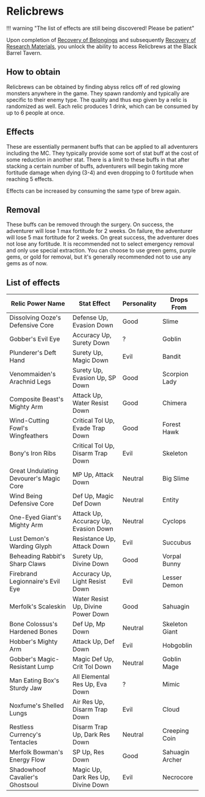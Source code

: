 # Relicbrews

!!! warning "The list of effects are still being discovered! Please be patient"

Upon completion of [Recovery of Belongings](../abyss-guides/2-port-town-grand-legion/requests.md#recovery-of-belongings) and subsequently [Recovery of Research Materials](../abyss-guides/2-port-town-grand-legion/requests.md#recovery-of-belongings), you unlock the ability to access Relicbrews at the Black Barrel Tavern.

## How to obtain

Relicbrews can be obtained by finding abyss relics off of red glowing monsters anywhere in the game. They spawn randomly and typically are specific to their enemy type. The quality and thus exp given by a relic is randomized as well. Each relic produces 1 drink, which can be consumed by up to 6 people at once.

## Effects

These are essentially permanent buffs that can be applied to all adventurers including the MC. They typically provide some sort of stat buff at the cost of some reduction in another stat. There is a limit to these buffs in that after stacking a certain number of buffs, adventurers will begin taking more fortitude damage when dying (3-4) and even dropping to 0 fortitude when reaching 5 effects.

Effects can be increased by consuming the same type of brew again.

## Removal

These buffs can be removed through the surgery. On success, the adventurer will lose 1 max fortitude for 2 weeks. On failure, the adventurer will lose 5 max fortitude for 2 weeks. On great success, the adventurer does not lose any fortitude. It is recommended not to select emergency removal and only use special extraction. You can choose to use green gems, purple gems, or gold for removal, but it's generally recommended not to use any gems as of now.

## List of effects

| Relic Power Name                           | Stat Effect                          | Personality | Drops From       |
| ------------------------------------------ | ------------------------------------ | ----------- | ---------------- |
| Dissolving Ooze's Defensive Core           | Defense Up, Evasion Down             | Good        | Slime            |
| Gobber's Evil Eye                          | Accuracy Up, Surety Down             | ?           | Goblin           |
| Plunderer's Deft Hand                      | Surety Up, Magic Down                | Evil        | Bandit           |
| Venommaiden's Arachnid Legs                | Surety Up, Evasion Up, SP Down       | Good        | Scorpion Lady    |
| Composite Beast's Mighty Arm               | Attack Up, Water Resist Down         | Good        | Chimera          |
| Wind-Cutting Fowl's Wingfeathers           | Critical Tol Up, Evade Trap Down     | Good        | Forest Hawk      |
| Bony's Iron Ribs                           | Critical Tol Up, Disarm Trap Down    | Evil        | Skeleton         |
| Great Undulating Devourer's Magic Core     | MP Up, Attack Down                   | Neutral     | Big Slime        |
| Wind Being Defensive Core                  | Def Up, Magic Def Down               | Neutral     | Entity           |
| One-Eyed Giant's Mighty Arm                | Attack Up, Accuracy Up, Evasion Down | Neutral     | Cyclops          |
| Lust Demon's Warding Glyph                 | Resistance Up, Attack Down           | Evil        | Succubus         |
| Beheading Rabbit's Sharp Claws             | Surety Up, Divine Down               | Good        | Vorpal Bunny     |
| Firebrand Legionnaire's Evil Eye           | Accuracy Up, Light Resist Down       | Evil        | Lesser Demon     |
| Merfolk's Scaleskin                        | Water Resist Up, Divine Power Down   | Good        | Sahuagin         |
| Bone Colossus's Hardened Bones             | Def Up, Mp Down                      | Neutral     | Skeleton Giant   |
| Hobber's Mighty Arm                        | Attack Up, Def Down                  | Evil        | Hobgoblin        |
| Gobber's Magic-Resistant Lump              | Magic Def Up, Crit Tol Down          | Neutral     | Goblin Mage      |
| Man Eating Box's Sturdy Jaw                | All Elemental Res Up, Eva Down       | ?           | Mimic            |
| Noxfume's Shelled Lungs                    | Air Res Up, Disarm Trap Down         | Evil        | Cloud            |
| Restless Currency's Tentacles              | Disarm Trap Up, Dark Res Down        | Neutral     | Creeping Coin    |
| Merfolk Bowman's Energy Flow               | SP Up, Res Down                      | Good        | Sahuagin Archer  |
| Shadowhoof Cavalier's Ghostsoul            | Magic Up, Dark Res Up, Divine Down   | Evil        | Necrocore        |
